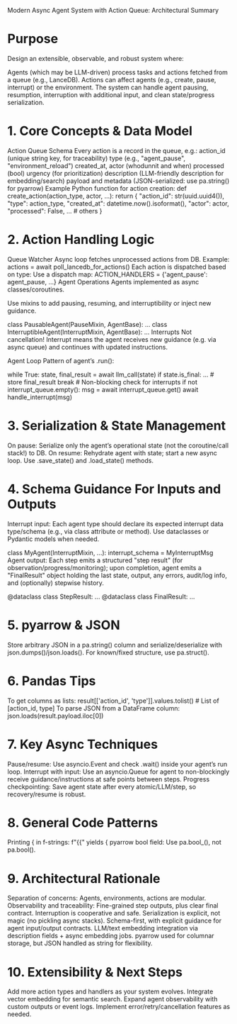 Modern Async Agent System with Action Queue: Architectural Summary
# Purpose
Design an extensible, observable, and robust system where:

Agents (which may be LLM-driven) process tasks and actions fetched from a queue (e.g., LanceDB).
Actions can affect agents (e.g., create, pause, interrupt) or the environment.
The system can handle agent pausing, resumption, interruption with additional input, and clean state/progress serialization.

# 1. Core Concepts & Data Model
Action Queue Schema
Every action is a record in the queue, e.g.:
action_id (unique string key, for traceability)
type (e.g., "agent_pause", "environment_reload")
created_at, actor (whodunnit and when)
processed (bool)
urgency (for prioritization)
description (LLM-friendly description for embedding/search)
payload and metadata (JSON-serialized: use pa.string() for pyarrow)
Example Python function for action creation:
def create_action(action_type, actor, ...):
    return {
        "action_id": str(uuid.uuid4()),
        "type": action_type,
        "created_at": datetime.now().isoformat(),
        "actor": actor,
        "processed": False,
        ... # others
    }
# 2. Action Handling Logic
Queue Watcher
Async loop fetches unprocessed actions from DB.
Example: actions = await poll_lancedb_for_actions()
Each action is dispatched based on type:
Use a dispatch map: ACTION_HANDLERS = {'agent_pause': agent_pause, ...}
Agent Operations
Agents implemented as async classes/coroutines.

Use mixins to add pausing, resuming, and interruptibility or inject new guidance.

class PausableAgent(PauseMixin, AgentBase): ...
class InterruptibleAgent(InterruptMixin, AgentBase): ...
Interrupts
Not cancellation! Interrupt means the agent receives new guidance (e.g. via async queue) and continues with updated instructions.

Agent Loop
Pattern of agent’s .run():

while True:
    state, final_result = await llm_call(state)
    if state.is_final:
        ... # store final_result
        break
    # Non-blocking check for interrupts
    if not interrupt_queue.empty():
        msg = await interrupt_queue.get()
        await handle_interrupt(msg)
# 3. Serialization & State Management
On pause: Serialize only the agent’s operational state (not the coroutine/call stack!) to DB.
On resume: Rehydrate agent with state; start a new async loop.
Use .save_state() and .load_state() methods.
# 4. Schema Guidance For Inputs and Outputs
Interrupt input: Each agent type should declare its expected interrupt data type/schema (e.g., via class attribute or method). Use dataclasses or Pydantic models when needed.

class MyAgent(InterruptMixin, ...):
    interrupt_schema = MyInterruptMsg
Agent output:
Each step emits a structured "step result" (for observation/progress/monitoring); upon completion, agent emits a "FinalResult" object holding the last state, output, any errors, audit/log info, and (optionally) stepwise history.

@dataclass
class StepResult: ...
@dataclass
class FinalResult: ...
# 5. pyarrow & JSON
Store arbitrary JSON in a pa.string() column and serialize/deserialize with json.dumps()/json.loads().
For known/fixed structure, use pa.struct().
# 6. Pandas Tips
To get columns as lists:
result[['action_id', 'type']].values.tolist()  # List of [action_id, type]
To parse JSON from a DataFrame column:
json.loads(result.payload.iloc[0])
# 7. Key Async Techniques
Pause/resume: Use asyncio.Event and check .wait() inside your agent’s run loop.
Interrupt with input: Use an asyncio.Queue for agent to non-blockingly receive guidance/instructions at safe points between steps.
Progress checkpointing: Save agent state after every atomic/LLM/step, so recovery/resume is robust.
# 8. General Code Patterns
Printing { in f-strings: f"{{" yields {
pyarrow bool field: Use pa.bool_(), not pa.bool().
# 9. Architectural Rationale
Separation of concerns: Agents, environments, actions are modular.
Observability and traceability: Fine-grained step outputs, plus clear final contract.
Interruption is cooperative and safe.
Serialization is explicit, not magic (no pickling async stacks).
Schema-first, with explicit guidance for agent input/output contracts.
LLM/text embedding integration via description fields + async embedding jobs.
pyarrow used for columnar storage, but JSON handled as string for flexibility.
# 10. Extensibility & Next Steps
Add more action types and handlers as your system evolves.
Integrate vector embedding for semantic search.
Expand agent observability with custom outputs or event logs.
Implement error/retry/cancellation features as needed.
